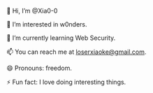👋 Hi, I’m @Xia0-0

👀 I’m interested in w0nders.

🌱 I’m currently learning Web Security.

📫 You can reach me at loserxiaoke@gmail.com.

😄 Pronouns: freedom.

⚡ Fun fact: I love doing interesting things.

<!---
Xia0-0/Xia0-0 is a ✨ special ✨ repository because its `README.md` (this file) appears on your GitHub profile.
You can click the Preview link to take a look at your changes.
--->
